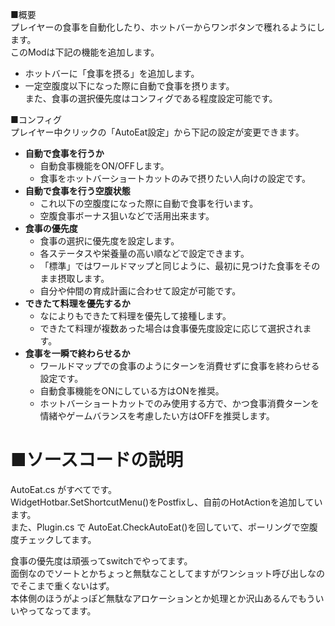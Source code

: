 ■概要  
プレイヤーの食事を自動化したり、ホットバーからワンボタンで穫れるようにします。  
このModは下記の機能を追加します。   
* ホットバーに「食事を摂る」を追加します。  
* 一定空腹度以下になった際に自動で食事を摂ります。  
また、食事の選択優先度はコンフィグである程度設定可能です。  
   
■コンフィグ  
プレイヤー中クリックの「AutoEat設定」から下記の設定が変更できます。  
* **自動で食事を行うか**  
  * 自動食事機能をON/OFFします。  
  * 食事をホットバーショートカットのみで摂りたい人向けの設定です。  
* **自動で食事を行う空腹状態**    
  * これ以下の空腹度になった際に自動で食事を行います。  
  * 空腹食事ボーナス狙いなどで活用出来ます。  
* **食事の優先度**    
  * 食事の選択に優先度を設定します。  
  * 各ステータスや栄養量の高い順などで設定できます。  
  * 「標準」ではワールドマップと同じように、最初に見つけた食事をそのまま摂取します。  
  * 自分や仲間の育成計画に合わせて設定が可能です。  
* **できたて料理を優先するか**  
  * なによりもできたて料理を優先して接種します。  
  * できたて料理が複数あった場合は食事優先度設定に応じて選択されます。  
* **食事を一瞬で終わらせるか**  
  * ワールドマップでの食事のようにターンを消費せずに食事を終わらせる設定です。  
  * 自動食事機能をONにしている方はONを推奨。  
  * ホットバーショートカットでのみ使用する方で、かつ食事消費ターンを情緒やゲームバランスを考慮したい方はOFFを推奨します。  

# ■ソースコードの説明
AutoEat.cs がすべてです。  
WidgetHotbar.SetShortcutMenu()をPostfixし、自前のHotActionを追加しています。  
また、Plugin.cs で AutoEat.CheckAutoEat()を回していて、ポーリングで空腹度チェックしてます。  

食事の優先度は頑張ってswitchでやってます。  
面倒なのでソートとかちょっと無駄なことしてますがワンショット呼び出しなのでそこまで重くないはず。  
本体側のほうがよっぽど無駄なアロケーションとか処理とか沢山あるんでもういいやってなってます。  
